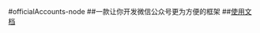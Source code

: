 #officialAccounts-node
##一款让你开发微信公众号更为方便的框架
##[使用文档](https://github.com/w1016163827/official-accounts-node)